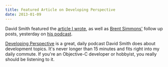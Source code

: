 ```yaml
---
title: Featured Article on Developing Perspective
date: 2013-01-09
---
```



David Smith featured the [article I wrote](/blog/seven-deadly-sins-of-modern-objective-c), as well as [Brent Simmons'](http://inessential.com/2012/12/31/coders_in_the_hands_of_an_angry_god) follow up posts, yesterday on [his podcast](http://developingperspective.com/2013/01/08/103/).

[Developing Perspective](http://developingperspective.com) is a great, daily podcast David Smith does about development topics. It's never longer than 15 minutes and fits right into my daily commute. If you're an Objective-C developer or hobbyist, you really should be listening to it.


  